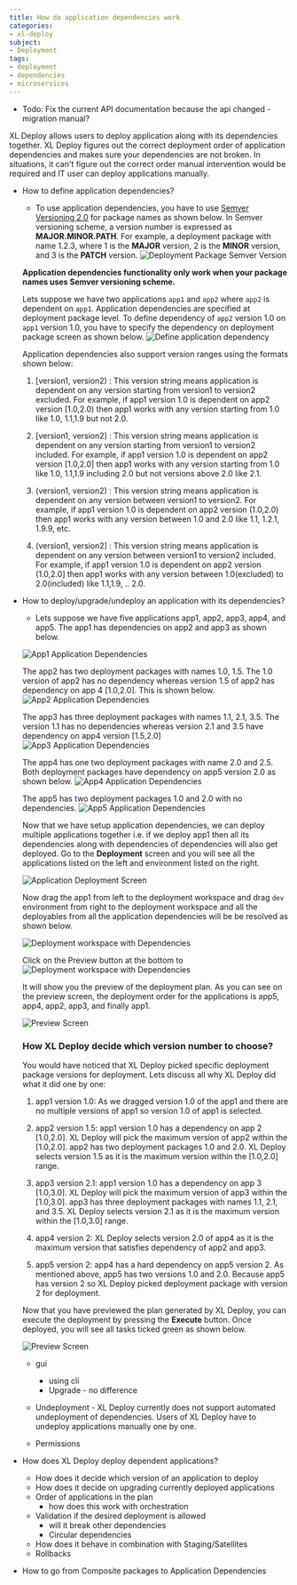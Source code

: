 ```yaml
---
title: How do application dependencies work
categories:
- xl-deploy
subject:
- Deployment
tags:
- deployment
- dependencies
- microservices
---
```


* Todo: Fix the current API documentation because the api changed - migration manual?

XL Deploy allows users to deploy application along with its dependencies together. XL Deploy figures out the correct deployment order of application dependencies and makes sure your dependencies are not broken. In situations, it can't figure out the correct order manual intervention would be required and IT user can deploy applications manually.

* How to define application dependencies?

  * To use application dependencies, you have to use [Semver Versioning 2.0](http://semver.org/) for package names as shown below. In Semver versioning scheme, a version number is expressed as **MAJOR.MINOR.PATH**. For example, a deployment package with name 1.2.3, where 1 is the **MAJOR** version, 2 is the **MINOR** version, and 3 is the **PATCH** version.
  ![Deployment Package Semver Version](images/application_dependencies/deployment_package_semver_versioning.png)

  **Application dependencies functionality only work when your package names uses Semver versioning scheme.**

  Lets suppose we have two applications `app1` and `app2` where `app2` is dependent on `app1`. Application dependencies are specified at deployment package level. To define dependency of `app2` version 1.0 on `app1` version 1.0, you have to specify the dependency on deployment package screen as shown below.
  ![Define application dependency](images/application_dependencies/application_dependency.png)

  Application dependencies also support version ranges using the formats shown below:

  1. [version1, version2) : This version string means application is dependent on any version starting from version1 to version2 excluded. For example, if app1 version 1.0 is dependent on app2 version [1.0,2.0) then app1 works with any version starting from 1.0 like 1.0, 1.1,1.9 but not 2.0.

  2. [version1, version2] : This version string means application is dependent on any version starting from version1 to version2 included. For example, if app1 version 1.0 is dependent on app2 version [1.0,2.0] then app1 works with any version starting from 1.0 like 1.0, 1.1,1.9 including 2.0 but not versions above 2.0 like 2.1.

  3. (version1, version2) : This version string means application is dependent on any version between version1 to version2. For example, if app1 version 1.0 is dependent on app2 version (1.0,2.0) then app1 works with any version between 1.0 and 2.0 like 1.1, 1.2.1, 1.9.9, etc.

  4. (version1, version2] : This version string means application is dependent on any version between version1 to version2 included. For example, if app1 version 1.0 is dependent on app2 version (1.0,2.0] then app1 works with any version between 1.0(excluded) to 2.0(included) like 1.1,1.9, .. 2.0.


* How to deploy/upgrade/undeploy an application with its dependencies?
    * Lets suppose we have five applications app1, app2, app3, app4, and app5. The app1 has dependencies on app2 and app3 as shown below.

    ![App1 Application Dependencies](images/application_dependencies/application_dependencies_app1.png)

    The app2 has two deployment packages with names 1.0, 1.5. The 1.0 version of app2 has no dependency whereas version 1.5 of app2 has dependency on app 4 [1.0,2.0]. This is shown below.
    ![App2 Application Dependencies](images/application_dependencies/application_dependencies_app2.png)

    The app3 has three deployment packages with names 1.1, 2.1, 3.5. The version 1.1 has no dependencies whereas version 2.1 and 3.5 have dependency on app4 version [1.5,2.0]
    ![App3 Application Dependencies](images/application_dependencies/application_dependencies_app3.png)

    The app4 has one two deployment packages with name 2.0 and 2.5. Both deployment packages have dependency on app5 version 2.0 as shown below.
    ![App4 Application Dependencies](images/application_dependencies/application_dependencies_app4.png)

    The app5 has two deployment packages 1.0 and 2.0 with no dependencies.
    ![App5 Application Dependencies](images/application_dependencies/application_dependencies_app5.png)

    Now that we have setup application dependencies, we can deploy multiple applications together i.e. if we deploy app1 then all its dependencies along with dependencies of dependencies will also get deployed. Go to the **Deployment** screen and you will see all the applications listed on the left and environment listed on the right.

    ![Application Deployment Screen](images/application_dependencies/application_depedencies_deployment_screen.png)

    Now drag the app1 from left to the deployment workspace and drag `dev` environment from right to the deployment workspace and all the deployables from all the application dependencies will be be resolved as shown below.

    ![Deployment workspace with Dependencies](images/application_dependencies/deployment_workspace_with_dependencies.png)

    Click on the Preview button at the bottom to
    ![Deployment workspace with Dependencies](images/application_dependencies/deployment_workspace_preview.png)

    It will show you the preview of the deployment plan. As you can see on the preview screen, the deployment order for the applications is app5, app4, app2, app3, and finally app1.

    ![Preview Screen](images/application_dependencies/preview_screen.png)

    ### How XL Deploy decide which version number to choose?

    You would have noticed that XL Deploy picked specific deployment package versions for deployment. Lets discuss all why XL Deploy did what it did one by one:

    1. app1 version 1.0: As we dragged version 1.0 of the app1 and there are no multiple versions of app1 so version 1.0 of app1 is selected.

    2. app2 version 1.5: app1 version 1.0 has a dependency on app 2 [1.0,2.0]. XL Deploy will pick the maximum version of app2 within the [1.0,2.0]. app2 has two deployment packages 1.0 and 2.0. XL Deploy selects version 1.5 as it is the maximum version within the [1.0,2.0] range.

    3. app3 version 2.1: app1 version 1.0 has a dependency on app 3 [1.0,3.0]. XL Deploy will pick the maximum version of app3 within the [1.0,3.0]. app3 has three deployment packages with names 1.1, 2.1, and 3.5. XL Deploy selects version 2.1 as it is the maximum version within the [1.0,3.0] range.

    4. app4 version 2: XL Deploy selects version 2.0 of app4 as it is the maximum version that satisfies dependency of app2 and app3.

    5. app5 version 2: app4 has a hard dependency on app5 version 2. As mentioned above, app5 has two versions 1.0 and 2.0. Because app5 has version 2 so XL Deploy picked deployment package with version 2 for deployment.

    Now that you have previewed the plan generated by XL Deploy, you can execute the deployment by pressing the **Execute** button. Once deployed, you will see all tasks ticked green as shown below.

    ![Preview Screen](images/application_dependencies/execute_deployment_task.png)


    * gui
        * using cli
        * Upgrade - no difference

    * Undeployment - XL Deploy currently does not support automated undeployment of dependencies. Users of XL Deploy have to undeploy applications manually one by one.

    * Permissions


* How does XL Deploy deploy dependent applications?
    * How does it decide which version of an application to deploy
    * How does it decide on upgrading currently deployed applications
    * Order of applications in the plan
        * how does this work with orchestration
    * Validation if the desired deployment is allowed
        * will it break other dependencies
        * Circular dependencies
    * How does it behave in combination with Staging/Satellites
    * Rollbacks


* How to go from Composite packages to Application Dependencies
